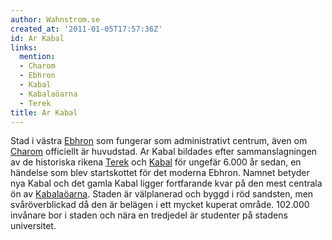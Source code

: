 ```yaml
---
author: Wahnstrom.se
created_at: '2011-01-05T17:57:36Z'
id: Ar Kabal
links:
  mention:
  - Charom
  - Ebhron
  - Kabal
  - Kabalaöarna
  - Terek
title: Ar Kabal
---
```


Stad i västra [Ebhron] som fungerar som administrativt centrum, även om [Charom] officiellt är
huvudstad. Ar Kabal bildades efter sammanslagningen av de historiska rikena [Terek] och [Kabal] för
ungefär 6.000 år sedan, en händelse som blev startskottet för det moderna Ebhron. Namnet betyder nya
Kabal och det gamla Kabal ligger fortfarande kvar på den mest centrala ön av [Kabalaöarna]. Staden
är välplanerad och byggd i röd sandsten, men svåröverblickad då den är belägen i ett mycket kuperat
område. 102.000 invånare bor i staden och nära en tredjedel är studenter på stadens universitet.

  [Ebhron]: Ebhron
  [Charom]: Charom
  [Terek]: Terek
  [Kabal]: Kabal
  [Kabalaöarna]: Kabalaöarna